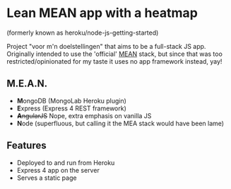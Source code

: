 # Lean MEAN app with a heatmap
(formerly known as heroku/node-js-getting-started)

Project "voor m'n doelstellingen" that aims to be a full-stack JS app. Originally intended to use the 'official' [MEAN](http://mean.io) stack, but since that was too restricted/opinionated for my taste it uses no app framework instead, yay!

## M.E.A.N.
- **M**ongoDB (MongoLab Heroku plugin)
- **E**xpress (Express 4 REST framework)
- ~~**A**ngularJS~~ Nope, extra emphasis on vanilla JS
- **N**ode (superfluous, but calling it the MEA stack would have been lame)

## Features
- Deployed to and run from Heroku
- Express 4 app on the server
- Serves a static page
